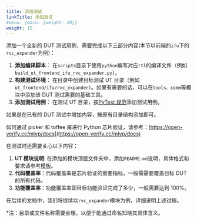 ```yaml
---
title: 添加测试
linkTitle: 添加测试
#menu: {main: {weight: 20}}
weight: 15
---
```


添加一个全新的 DUT 测试用例，需要完成以下三部分内容(本节以前端的`ifu`下的`rvc_expander`为例)：

1. **添加编译脚本**： 在`scripts`目录下使用`python`编写对应`rtl`的编译文件（例如`build_ut_frontend_ifu_rvc_expander.py`）。
1. **构建测试环境**： 在目录中创建目标测试 UT 目录（例如`ut_frontend/ifu/rvc_expander`）。如果有需要的话，可以在`tools、comm`等模块中添加该 DUT 测试需要的基础工具。
1. **添加测试用例**： 在测试 UT 目录，按[PyTest 规范](https://docs.pytest.org/en/stable/)添加测试用例。

如果是在已有的 DUT 测试中增加内容，按原有目录结构添加即可。

如何通过 picker 和 toffee 库进行 Python 芯片验证，请参考：[https://open-verify.cc/mlvp/docs](https://open-verify.cc/mlvp/docs)

在测试时还需要关心以下内容：

1. **UT 模块说明**: 在添加的模块顶层文件夹中，添加`README.md`说明，具体格式和要求请参考[模板](https://open-verify.cc/UnityChipForXiangShan/docs/10_template_ut_readme/)。
1. **代码覆盖率**：代码覆盖率是芯片验证的重要指标，一般需需要覆盖目标 DUT 的所有代码。
1. **功能覆盖率**：功能覆盖率即目标功能验证完成了多少，一般需要达到 100%。

在后续的文档中，我们将继续以`rvc_expander`模块为例，详细说明上述过程。

\*注：目录或文件名称需要合理，以便于能通过命名知晓其具体含义。
